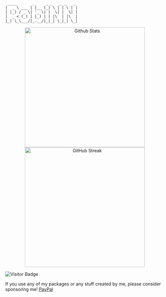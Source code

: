  ```
  ____       _     _ _   _ _   _
|  _ \ ___ | |__ (_) \ | | \ | |
| |_) / _ \| '_ \| |  \| |  \| |
|  _ < (_) | |_) | | |\  | |\  |
|_| \_\___/|_.__/|_|_| \_|_| \_|
```

<div align="center">
<img width="380" alt="Github Stats" src="https://github-readme-stats.vercel.app/api?username=RobiNN1&count_private=true&show_icons=true&include_all_commits=true&theme=algolia&hide_title=true&hide_border=true">
<img width="380" alt="GitHub Streak" src="https://github-readme-streak-stats.herokuapp.com?user=RobiNN1&theme=algolia&hide_border=true&date_format=M%20j%5B%2C%20Y%5D">
</div>

![Visitor Badge](https://visitor-badge.laobi.icu/badge?page_id=RobiNN1)

If you use any of my packages or any stuff created by me, please consider sponsoring me! [PayPal](https://www.paypal.me/robertkelcak)
